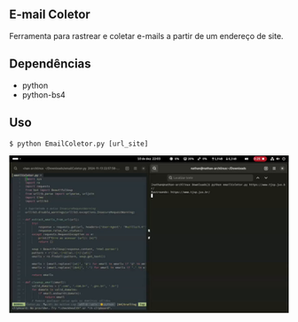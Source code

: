 ## E-mail Coletor

Ferramenta para rastrear e coletar e-mails a partir de um endereço de site.

## Dependências

- python
- python-bs4

## Uso

```console
$ python EmailColetor.py [url_site]
```
![alt text](https://github.com/kataraman/email-coletor/blob/main/image.png?raw=true)
